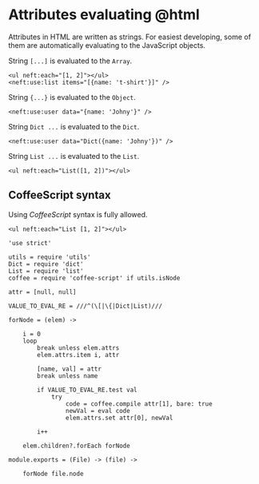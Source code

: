 Attributes evaluating @html
===========================

Attributes in HTML are written as strings. For easiest developing, some of them are
automatically evaluating to the JavaScript objects.

String `[...]` is evaluated to the `Array`.
```
<ul neft:each="[1, 2]"></ul>
<neft:use:list items="[{name: 't-shirt'}]" />
```

String `{...}` is evaluated to the `Object`.
```
<neft:use:user data="{name: 'Johny'}" />
```

String `Dict ...` is evaluated to the `Dict`.
```
<neft:use:user data="Dict({name: 'Johny'})" />
```

String `List ...` is evaluated to the `List`.
```
<ul neft:each="List([1, 2])"></ul>
```

CoffeeScript syntax
-------------------

Using *CoffeeScript* syntax is fully allowed.

```
<ul neft:each="List [1, 2]"></ul>
```

	'use strict'

	utils = require 'utils'
	Dict = require 'dict'
	List = require 'list'
	coffee = require 'coffee-script' if utils.isNode

	attr = [null, null]

	VALUE_TO_EVAL_RE = ///^(\[|\{|Dict|List)///

	forNode = (elem) ->

		i = 0
		loop
			break unless elem.attrs
			elem.attrs.item i, attr

			[name, val] = attr
			break unless name

			if VALUE_TO_EVAL_RE.test val
				try
					code = coffee.compile attr[1], bare: true
					newVal = eval code
					elem.attrs.set attr[0], newVal

			i++

		elem.children?.forEach forNode

	module.exports = (File) -> (file) ->

		forNode file.node
